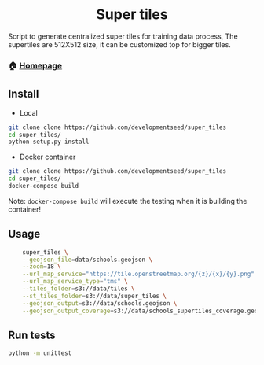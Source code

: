 <h1 align="center">Super tiles</h1>

Script to generate centralized super tiles for training data process, The supertiles are 512X512 size, it can be customized top for bigger tiles.

### 🏠 [Homepage](https://github.com/developmentseed/super_tiles)

## Install

- Local

```sh
git clone clone https://github.com/developmentseed/super_tiles
cd super_tiles/
python setup.py install
```

- Docker container

```sh
git clone clone https://github.com/developmentseed/super_tiles
cd super_tiles/
docker-compose build
```

Note: `docker-compose build` will execute the testing when it is building the container!

## Usage

```sh
    super_tiles \
    --geojson_file=data/schools.geojson \
    --zoom=18 \
    --url_map_service="https://tile.openstreetmap.org/{z}/{x}/{y}.png" \
    --url_map_service_type="tms" \
    --tiles_folder=s3://data/tiles \
    --st_tiles_folder=s3://data/super_tiles \
    --geojson_output=s3://data/schools.geojson \
    --geojson_output_coverage=s3://data/schools_supertiles_coverage.geojson
```

## Run tests

```sh
python -m unittest
```
